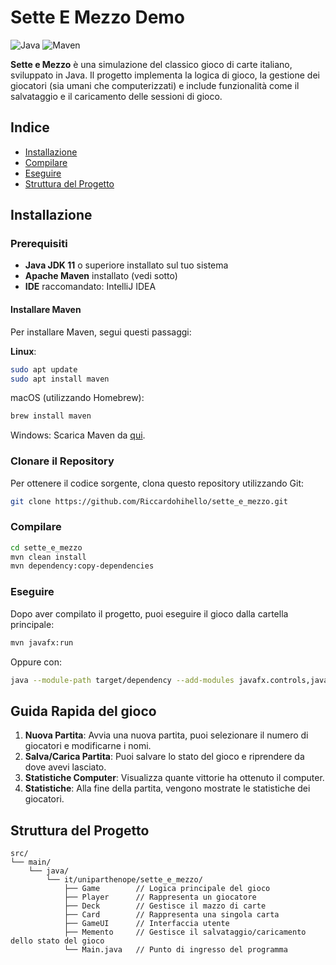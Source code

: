 # Sette E Mezzo Demo
![Java](https://img.shields.io/badge/Java-17-blue.svg)
![Maven](https://img.shields.io/badge/Maven-3.6.3-blue.svg)

**Sette e Mezzo** è una simulazione del classico gioco di carte italiano, sviluppato in Java. Il progetto implementa la logica di gioco, la gestione dei giocatori (sia umani che computerizzati) e include funzionalità come il salvataggio e il caricamento delle sessioni di gioco.

## Indice

- [Installazione](#installazione)
- [Compilare](#compilare)
- [Eseguire](#Eseguire)
- [Struttura del Progetto](#struttura-del-progetto)

## Installazione
### Prerequisiti

- **Java JDK 11** o superiore installato sul tuo sistema
- **Apache Maven** installato (vedi sotto)
- **IDE** raccomandato: IntelliJ IDEA

#### Installare Maven
Per installare Maven, segui questi passaggi:

**Linux**:
``` bash
sudo apt update
sudo apt install maven
```

macOS (utilizzando Homebrew):

``` bash
brew install maven
```

Windows: Scarica Maven da [qui](https://maven.apache.org/download.cgi).

### Clonare il Repository

Per ottenere il codice sorgente, clona questo repository utilizzando Git:

```bash
git clone https://github.com/Riccardohihello/sette_e_mezzo.git
```

### Compilare
```bash
cd sette_e_mezzo
mvn clean install
mvn dependency:copy-dependencies
```
### Eseguire

Dopo aver compilato il progetto, puoi eseguire il gioco dalla cartella principale:
``` bash
mvn javafx:run
```
Oppure con:
``` bash
java --module-path target/dependency --add-modules javafx.controls,javafx.fxml -cp target/sette_e_mezzo-1.0-SNAPSHOT.jar it.uniparthenope.sette_e_mezzo.Main
```

## Guida Rapida del gioco
1. **Nuova Partita**: Avvia una nuova partita, puoi selezionare il numero di giocatori e modificarne i nomi.
2. **Salva/Carica Partita**: Puoi salvare lo stato del gioco e riprendere da dove avevi lasciato.
3. **Statistiche Computer**: Visualizza quante vittorie ha ottenuto il computer.
4. **Statistiche**: Alla fine della partita, vengono mostrate le statistiche dei giocatori.

## Struttura del Progetto

``` less
src/
└── main/
    └── java/
        └── it/uniparthenope/sette_e_mezzo/
            ├── Game        // Logica principale del gioco
            ├── Player      // Rappresenta un giocatore
            ├── Deck        // Gestisce il mazzo di carte
            ├── Card        // Rappresenta una singola carta
            ├── GameUI      // Interfaccia utente
            ├── Memento     // Gestisce il salvataggio/caricamento dello stato del gioco
            └── Main.java   // Punto di ingresso del programma

```
